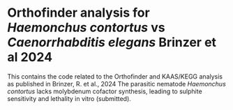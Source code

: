 # Orthofinder analysis for _Haemonchus contortus_ vs _Caenorrhabditis elegans_ Brinzer et al 2024

This contains the code related to the Orthofinder and KAAS/KEGG analysis as published in Brinzer, R. et al., 2024 The parasitic nematode _Haemonchus contortus_ lacks molybdenum cofactor synthesis, leading to sulphite sensitivity and lethality in vitro (submitted).
